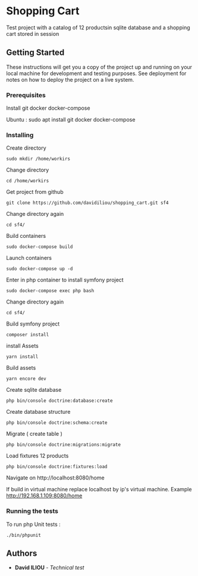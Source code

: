 
# Shopping Cart

Test project with a catalog of 12 productsin sqlite database and a shopping cart stored in session

## Getting Started

These instructions will get you a copy of the project up and running on your local machine for development and testing purposes. See deployment for notes on how to deploy the project on a live system.

### Prerequisites

Install git docker docker-compose

Ubuntu : 
sudo apt install git docker docker-compose


### Installing

Create directory

`sudo mkdir /home/workirs`

Change directory

    cd /home/workirs

Get project from github

    git clone https://github.com/davidiliou/shopping_cart.git sf4

Change directory again

    cd sf4/

Build containers

    sudo docker-compose build


Launch containers

    sudo docker-compose up -d

Enter in php container to install symfony project

    sudo docker-compose exec php bash


Change directory again

    cd sf4/

Build symfony project

    composer install

install Assets

    yarn install


Build assets

    yarn encore dev


Create sqlite database

    php bin/console doctrine:database:create

Create database structure

    php bin/console doctrine:schema:create

Migrate ( create table )

    php bin/console doctrine:migrations:migrate


Load fixtures 12 products

    php bin/console doctrine:fixtures:load


Navigate on
http://localhost:8080/home

If build in virtual machine replace localhost by ip's virtual machine. 
Example http://192.168.1.109:8080/home


### Running the tests

To run php Unit tests :

    ./bin/phpunit

## Authors

* **David ILIOU** - *Technical test*
